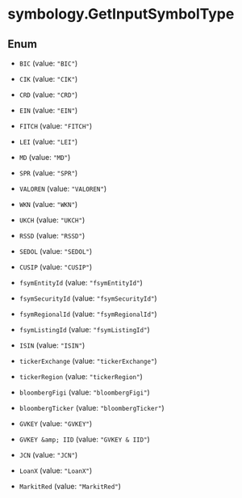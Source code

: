 # symbology.GetInputSymbolType

## Enum


* `BIC` (value: `"BIC"`)

* `CIK` (value: `"CIK"`)

* `CRD` (value: `"CRD"`)

* `EIN` (value: `"EIN"`)

* `FITCH` (value: `"FITCH"`)

* `LEI` (value: `"LEI"`)

* `MD` (value: `"MD"`)

* `SPR` (value: `"SPR"`)

* `VALOREN` (value: `"VALOREN"`)

* `WKN` (value: `"WKN"`)

* `UKCH` (value: `"UKCH"`)

* `RSSD` (value: `"RSSD"`)

* `SEDOL` (value: `"SEDOL"`)

* `CUSIP` (value: `"CUSIP"`)

* `fsymEntityId` (value: `"fsymEntityId"`)

* `fsymSecurityId` (value: `"fsymSecurityId"`)

* `fsymRegionalId` (value: `"fsymRegionalId"`)

* `fsymListingId` (value: `"fsymListingId"`)

* `ISIN` (value: `"ISIN"`)

* `tickerExchange` (value: `"tickerExchange"`)

* `tickerRegion` (value: `"tickerRegion"`)

* `bloombergFigi` (value: `"bloombergFigi"`)

* `bloombergTicker` (value: `"bloombergTicker"`)

* `GVKEY` (value: `"GVKEY"`)

* `GVKEY &amp; IID` (value: `"GVKEY & IID"`)

* `JCN` (value: `"JCN"`)

* `LoanX` (value: `"LoanX"`)

* `MarkitRed` (value: `"MarkitRed"`)


